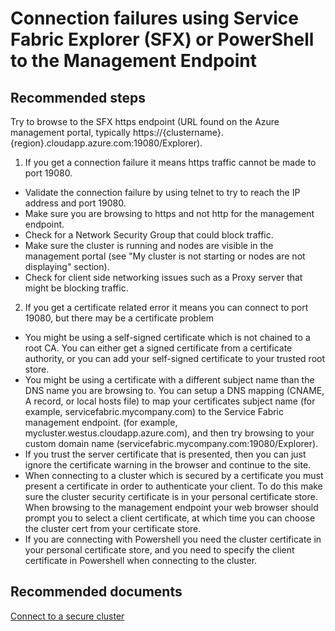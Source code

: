 <properties 
	pageTitle="Connection failures using Service Fabric Explorer (SFX) or PowerShell to the Management Endpoint " 
	description="Connection failures using Service Fabric Explorer (SFX) or PowerShell to the Management Endpoint " 
	service="microsoft.servicefabric"
	resource="clusters"
	authors="pkcsf"
	displayOrder="8"
	selfHelpType="resource"
	supportTopicIds=""
	resourceTags="servicefabric"
	productPesIds=""
	cloudEnvironments="MoonCake"	 
/>

# Connection failures using Service Fabric Explorer (SFX) or PowerShell to the Management Endpoint 

## **Recommended steps**

Try to browse to the SFX https endpoint (URL found on the Azure management portal, typically https://{clustername}.{region}.cloudapp.azure.com:19080/Explorer).  

1. If you get a connection failure it means https traffic cannot be made to port 19080.
  + Validate the connection failure by using telnet to try to reach the IP address and port 19080.
  +	Make sure you are browsing to https and not http for the management endpoint.
  +	Check for a Network Security Group that could block traffic.
  +	Make sure the cluster is running and nodes are visible in the management portal (see "My cluster is not starting or nodes are not displaying" section). 
  +	Check for client side networking issues such as a Proxy server that might be blocking traffic.

2.	If you get a certificate related error it means you can connect to port 19080, but there may be a certificate problem
  + You might be using a self-signed certificate which is not chained to a root CA.  You can either get a signed certificate from a certificate authority, or you can add your self-signed certificate to your trusted root store.
  + You might be using a certificate with a different subject name than the DNS name you are browsing to.  You can setup a DNS mapping (CNAME, A record, or local hosts file) to map your certificates subject name (for example, servicefabric.mycompany.com) to the Service Fabric management endpoint. (for example, mycluster.westus.cloudapp.azure.com), and then try browsing to your custom domain name (servicefabric.mycompany.com:19080/Explorer).
  + If you trust the server certificate that is presented, then you can just ignore the certificate warning in the browser and continue to the site.
  +	When connecting to a cluster which is secured by a certificate you must present a certificate in order to authenticate your client.  To do this make sure the cluster security certificate is in your personal certificate store.  When browsing to the management endpoint your web browser should prompt you to select a client certificate, at which time you can choose the cluster cert from your certificate store.
  +	If you are connecting with Powershell you need the cluster certificate in your personal certificate store, and you need to specify the client certificate in Powershell when connecting to the cluster. 

## **Recommended documents**
   [Connect to a secure cluster](https://docs.azure.cn/service-fabric/service-fabric-connect-to-secure-cluster/)
